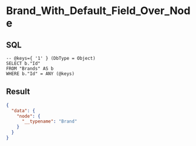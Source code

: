 # Brand_With_Default_Field_Over_Node

## SQL

```text
-- @keys={ '1' } (DbType = Object)
SELECT b."Id"
FROM "Brands" AS b
WHERE b."Id" = ANY (@keys)
```

## Result

```json
{
  "data": {
    "node": {
      "__typename": "Brand"
    }
  }
}
```

